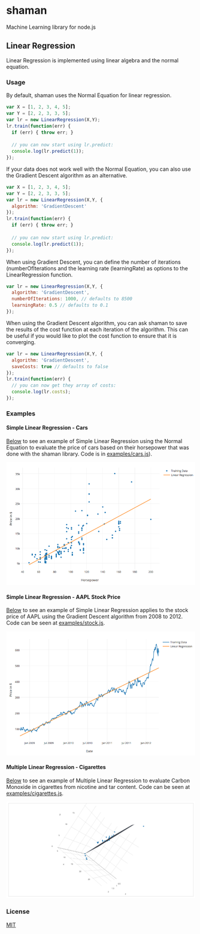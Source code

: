 # shaman

Machine Learning library for node.js

## Linear Regression

Linear Regression is implemented using linear algebra and the normal equation.

### Usage

By default, shaman uses the Normal Equation for linear regression.

```javascript
var X = [1, 2, 3, 4, 5];
var Y = [2, 2, 3, 3, 5];
var lr = new LinearRegression(X,Y);
lr.train(function(err) {
  if (err) { throw err; }
  
  // you can now start using lr.predict:
  console.log(lr.predict(1));
});
```

If your data does not work well with the Normal Equation, you can also
use the Gradient Descent algorithm as an alternative.

```javascript
var X = [1, 2, 3, 4, 5];
var Y = [2, 2, 3, 3, 5];
var lr = new LinearRegression(X,Y, {
  algorithm: 'GradientDescent'
});
lr.train(function(err) {
  if (err) { throw err; }
  
  // you can now start using lr.predict:
  console.log(lr.predict(1));
});
```

When using Gradient Descent, you can define the number of iterations
(numberOfIterations and the learning rate (learningRate) as options to
the LinearRegression function.


```javascript
var lr = new LinearRegression(X,Y, {
  algorithm: 'GradientDescent',
  numberOfIterations: 1000, // defaults to 8500
  learningRate: 0.5 // defaults to 0.1
});
```

When using the Gradient Descent algorithm, you can ask shaman to save
the results of the cost function at each iteration of the algorithm.
This can be useful if you would like to plot the cost function to ensure
that it is converging.

```javascript
var lr = new LinearRegression(X,Y, {
  algorithm: 'GradientDescent',
  saveCosts: true // defaults to false
});
lr.train(function(err) {
  // you can now get they array of costs:
  console.log(lr.costs);
});
```

### Examples


#### Simple Linear Regression - Cars

[Below](https://plot.ly/~luccastera/2) to see an example of Simple Linear Regression
using the Normal Equation to evaluate the price of cars based on their horsepower that was done with the shaman
library. Code is in [examples/cars.js](examples/cars.js)).

![Cars Example](examples/cars.png)

#### Simple Linear Regression - AAPL Stock Price

[Below](https://plot.ly/~luccastera/3/aapl-stock-prices/) to see an
example of Simple Linear Regression applies to the stock price of AAPL
using the Gradient Descent algorithm from 2008 to 2012. Code can be seen at
[examples/stock.js](examples/stock.js).

![Stock Example](examples/stock.png)

#### Multiple Linear Regression - Cigarettes

[Below](https://plot.ly/~luccastera/4/cigarettes/) to see an
example of Multiple Linear Regression to evaluate Carbon Monoxide in
cigarettes from nicotine and tar content. Code can be seen at
[examples/cigarettes.js](examples/cigarettes.js).

![Cigarettes Example](examples/cigarettes.png)

### License

[MIT](LICENSE)
